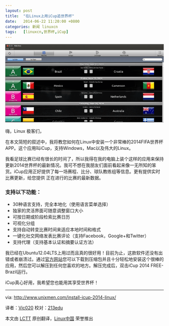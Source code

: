 ```yaml
---
layout: post
title:	"在Linux上用iCup追世界杯"
date:	2014-06-22 11:20:00 +0800 
categories:	新闻 linuxcn 
tags:	[linuxcn,世界杯,iCup]
---
```



![](/Asserts/Images/album/201406/22/112037kuu59nzn7k77eoe1.png)


嗨，Linux 极客们，


在本文简短的叙述中，我将教您如何在Linux中安装一个非常棒的2014FIFA世界杯APP。这个应用叫iCup，支持Windows，Mac以及伟大的Linux。


我看足球比赛已经有很长的时间了，所以我得在我的电脑上装个这样的应用来保持更新2014世界杯的最新情况。我可不想在我朋友们面前看起来像一无所知的笨货。iCup应用正好提供了每一场赛程、比分、球队教练组等信息。更有提供实时比赛更新，给您提供 正在进行的比赛的最新数据。


### 支持以下功能：


* 30种语言支持，完全本地化（使用语言菜单选择）
* 独家的灵活界面可随意调整窗口大小
* 可按日期或阶段检索比赛日历
* 可视化分组
* 支持自动转变比赛时间来适应本地时间和格式
* 一键化社交网络发表比赛评论（支持Facebook，Google+和Twitter）
* 支持代理（支持基本认证和摘要认证方法）


我已经在Ubuntu12.04LTS上用过而且真的很好用！目前为止，这款软件还没有出错或者崩溃过。通过[官方网站](http://www.e-link.it/icup/brazil2014/icup-brazil-2014-desktop-app.php)您可以下载到压缩包并且十分轻松地安装这个很棒的应用，然后您可以解压到任何您喜欢的地方。解压完成后，双击iCup 2014 FREE- Brazil运行。


iCup真心好用，我希望您也能用其享受世界杯！




---


 


via: <http://www.unixmen.com/install-icup-2014-linux/>


译者：[Vic020](http://www.vicyu.net) 校对：[213edu](http://ryanhu.me/)


本文由 [LCTT](https://github.com/LCTT/TranslateProject) 原创翻译，[Linux中国](http://linux.cn/) 荣誉推出

